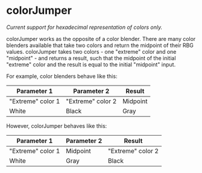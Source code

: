 # colorJumper

_Current support for hexadecimal representation of colors only._

colorJumper works as the opposite of a color blender. There are many color blenders available that take two colors and return the midpoint of their RBG values. colorJumper takes two colors - one "extreme" color and one "midpoint" - and returns a result, such that the midpoint of the initial "extreme" color and the result is equal to the initial "midpoint" input.

For example, color blenders behave like this:

Parameter 1 | Parameter 2 | Result
----------- | ----------- | ------
"Extreme" color 1 | "Extreme" color 2 | Midpoint
White | Black | Gray

However, colorJumper behaves like this:

Parameter 1 | Parameter 2 | Result
----------- | ----------- | ------
"Extreme" color 1 | Midpoint | "Extreme" color 2
White | Gray | Black